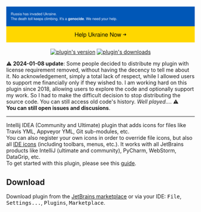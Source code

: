 [![Stand With Ukraine](https://raw.githubusercontent.com/vshymanskyy/StandWithUkraine/main/banner2-direct.svg)](https://vshymanskyy.github.io/StandWithUkraine/)

<p align="center">
    <a href="https://plugins.jetbrains.com/plugin/11058-extra-icons"><img alt="plugin's version" src="https://img.shields.io/jetbrains/plugin/v/11058-extra-icons.svg"/></a>
    <a href="https://plugins.jetbrains.com/plugin/11058-extra-icons"><img alt="plugin's downloads" src="https://img.shields.io/jetbrains/plugin/d/11058-extra-icons.svg"/></a>
</p>

:warning: **2024-01-08 update**: Some people decided to distribute my plugin with license requirement removed, without having the decency to tell me about it. No acknowledgement, simply a total lack of respect, while I allowed users to support me financially only if they wished to. I am working hard on this plugin since 2018, allowing users to explore the code and optionally support my work. So I had to make the difficult decision to stop distributing the source code. You can still access old code's history. *Well played...*. :warning:  
**You can still open issues and discusions**.

---

Intellij IDEA (Community and Ultimate) plugin that adds icons for files like Travis YML, Appveyor YML, Git sub-modules, etc.  
You can also register your own icons in order to override file icons, but also all [IDE icons](https://jetbrains.design/intellij/resources/icons_list/) (including toolbars, menus, etc.). It works with all JetBrains products like IntelliJ (ultimate and community), PyCharm, WebStorm, DataGrip, etc.  
To get started with this plugin, please see this [guide](docs/GET_STARTED.md).

## Download

Download plugin from the [JetBrains marketplace](https://plugins.jetbrains.com/plugin/11058-extra-icons) or via your IDE: <kbd>File</kbd>, <kbd>Settings...</kbd>, <kbd>Plugins</kbd>, <kbd>Marketplace</kbd>.

